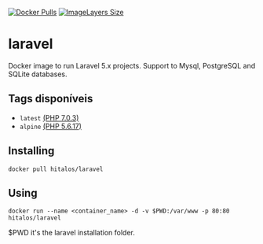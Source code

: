 [![Docker Pulls](https://img.shields.io/docker/pulls/hitalos/laravel.svg)](https://hub.docker.com/r/hitalos/laravel/) [![ImageLayers Size](https://img.shields.io/imagelayers/image-size/hitalos/laravel/latest.svg)]()

# laravel
Docker image to run Laravel 5.x projects. Support to Mysql, PostgreSQL and SQLite databases.

## Tags disponíveis
* `latest` [(PHP 7.0.3)](https://github.com/hitalos/laravel/blob/master/Dockerfile)
* `alpine` [(PHP 5.6.17)](https://github.com/hitalos/laravel/blob/alpine/Dockerfile)

## Installing
    docker pull hitalos/laravel

## Using

    docker run --name <container_name> -d -v $PWD:/var/www -p 80:80 hitalos/laravel

$PWD it's the laravel installation folder.
